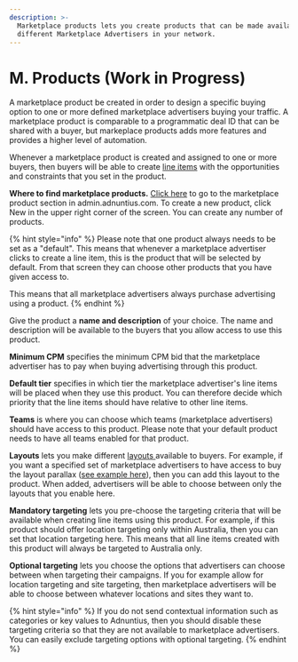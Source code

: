 ```yaml
---
description: >-
  Marketplace products lets you create products that can be made available to
  different Marketplace Advertisers in your network.
---
```


# M. Products \(Work in Progress\)

A marketplace product be created in order to design a specific buying option to one or more defined marketplace advertisers buying your traffic. A marketplace product is comparable to a programmatic deal ID that can be shared with a buyer, but markeplace products adds more features and provides a higher level of automation. 

Whenever a marketplace product is created and assigned to one or more buyers, then buyers will be able to create [line items](../advertising/line-items.md) with the opportunities and constraints that you set in the product. 

**Where to find marketplace products.** [Click here](https://admin.adnuntius.com/admin/marketplace-products) to go to the marketplace product section in admin.adnuntius.com. To create a new product, click New in the upper right corner of the screen. You can create any number of products. 

{% hint style="info" %}
Please note that one product always needs to be set as a "default". This means that whenever a marketplace advertiser clicks to create a line item, this is the product that will be selected by default. From that screen they can choose other products that you have given access to.

This means that all marketplace advertisers always purchase advertising using a product.
{% endhint %}

Give the product a **name and description** of your choice. The name and description will be available to the buyers that you allow access to use this product.

**Minimum CPM** specifies the minimum CPM bid that the marketplace advertiser has to pay when buying advertising through this product. 

**Default tier** specifies in which tier the marketplace advertiser's line items will be placed when they use this product. You can therefore decide which priority that the line items should have relative to other line items. 

**Teams** is where you can choose which teams \(marketplace advertisers\) should have access to this product. Please note that your default product needs to have all teams enabled for that product. 

**Layouts** lets you make different [layouts ](layouts.md)available to buyers. For example, if you want a specified set of marketplace advertisers to have access to buy the layout parallax \([see example here](https://admin.adnuntius.com/admin/layout-examples/layout-example/parallax-layout-example)\), then you can add this layout to the product. When added, advertisers will be able to choose between only the layouts that you enable here. 

**Mandatory targeting** lets you pre-choose the targeting criteria that will be available when creating line items using this product. For example, if this product should offer location targeting only within Australia, then you can set that location targeting here. This means that all line items created with this product will always be targeted to Australia only. 

**Optional targeting** lets you choose the options that advertisers can choose between when targeting their campaigns. If you for example allow for location targeting and site targeting, then marketplace advertisers will be able to choose between whatever locations and sites they want to. 

{% hint style="info" %}
If you do not send contextual information such as categories or key values to Adnuntius, then you should disable these targeting criteria so that they are not available to marketplace advertisers. You can easily exclude targeting options with optional targeting.
{% endhint %}

